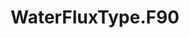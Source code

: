 ---
title: "WaterFluxType.F90"
tags:
- CTSM
- Biogeophys
enableToc: false # do not show a table of contents on this page
---